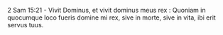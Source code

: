 2 Sam 15:21 - Vivit Dominus, et vivit dominus meus rex : Quoniam in quocumque loco fueris domine mi rex, sive in morte, sive in vita, ibi erit servus tuus.


